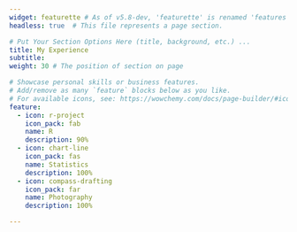```yaml
---
widget: featurette # As of v5.8-dev, 'featurette' is renamed 'features'
headless: true  # This file represents a page section.

# Put Your Section Options Here (title, background, etc.) ...
title: My Experience
subtitle:
weight: 30 # The position of section on page

# Showcase personal skills or business features.
# Add/remove as many `feature` blocks below as you like.
# For available icons, see: https://wowchemy.com/docs/page-builder/#icons
feature:
  - icon: r-project
    icon_pack: fab
    name: R
    description: 90%
  - icon: chart-line
    icon_pack: fas
    name: Statistics
    description: 100%
  - icon: compass-drafting
    icon_pack: far
    name: Photography
    description: 100%

---
```

